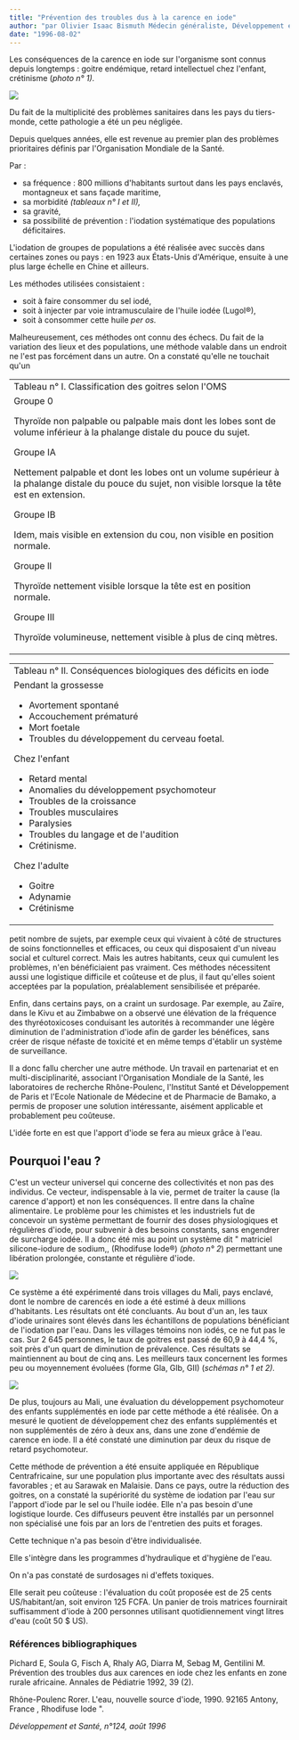 ```yaml
---
title: "Prévention des troubles dus à la carence en iode"
author: "par Olivier Isaac Bismuth Médecin généraliste, Développement et Santé."
date: "1996-08-02"
---
```


Les conséquences de la carence en iode sur l'organisme sont connus depuis longtemps : goitre endémique, retard intellectuel chez l'enfant, crétinisme (_photo n° 1)._

![](i696-1.jpg)


Du fait de la multiplicité des problèmes sanitaires dans les pays du tiers-monde, cette pathologie a été un peu négligée.

Depuis quelques années, elle est revenue au premier plan des problèmes prioritaires définis par l'Organisation Mondiale de la Santé.

Par :

*   sa fréquence : 800 millions d'habitants surtout dans les pays enclavés, montagneux et sans façade maritime,
*   sa morbidité _(tableaux n° I et II),_
*   sa gravité,
*   sa possibilité de prévention : l'iodation systématique des populations déficitaires.

L'iodation de groupes de populations a été réalisée avec succès dans certaines zones ou pays : en 1923 aux États-Unis d'Amérique, ensuite à une plus large échelle en Chine et ailleurs.

Les méthodes utilisées consistaient :

*   soit à faire consommer du sel iodé,
*   soit à injecter par voie intramusculaire de l'huile iodée (Lugol®),
*   soit à consommer cette huile _per os._

Malheureusement, ces méthodes ont connu des échecs. Du fait de la variation des lieux et des populations, une méthode valable dans un endroit ne l'est pas forcément dans un autre. On a constaté qu'elle ne touchait qu'un

<table>

<tbody>

<tr>

<td valign="top">Tableau n° I. Classification des goitres selon l'OMS</td>

</tr>

<tr>

<td valign="top">Groupe 0

Thyroïde non palpable ou palpable mais dont les lobes sont de volume inférieur à la phalange distale du pouce du sujet.

Groupe IA

Nettement palpable et dont les lobes ont un volume supérieur à la phalange distale du pouce du sujet, non visible lorsque la tête est en extension.

Groupe IB

Idem, mais visible en extension du cou, non visible en position normale.

Groupe ll

Thyroïde nettement visible lorsque la tête est en position normale.

Groupe III

Thyroïde volumineuse, nettement visible à plus de cinq mètres.

</td>

</tr>

</tbody>

</table>
<table>

<tbody>

<tr>

<td valign="top">Tableau n° Il. Conséquences biologiques des déficits en iode</td>

</tr>

<tr>

<td valign="top">Pendant la grossesse<ul><li>Avortement spontané</li><li>Accouchement prématuré</li><li>Mort foetale</li><li>Troubles du développement du cerveau foetal.</li></ul>Chez l'enfant<ul><li>Retard mental</li><li>Anomalies du développement psychomoteur</li><li>Troubles de la croissance</li><li>Troubles musculaires</li><li>Paralysies</li><li>Troubles du langage et de l'audition</li><li>Crétinisme.</li></ul>Chez l'adulte<ul><li>Goitre</li><li>Adynamie</li><li>Crétinisme</li></ul></td>

</tr>

</tbody>

</table>

petit nombre de sujets, par exemple ceux qui vivaient à côté de structures de soins fonctionnelles et efficaces, ou ceux qui disposaient d'un niveau social et culturel correct. Mais les autres habitants, ceux qui cumulent les problèmes, n'en bénéficiaient pas vraiment. Ces méthodes nécessitent aussi une logistique difficile et coûteuse et de plus, il faut qu'elles soient acceptées par la population, préalablement sensibilisée et préparée.

Enfin, dans certains pays, on a craint un surdosage. Par exemple, au Zaïre, dans le Kivu et au Zimbabwe on a observé une élévation de la fréquence des thyréotoxicoses conduisant les autorités à recommander une légère diminution de l'administration d'iode afin de garder les bénéfices, sans créer de risque néfaste de toxicité et en même temps d'établir un système de surveillance.

Il a donc fallu chercher une autre méthode. Un travail en partenariat et en multi-disciplinarité, associant l'Organisation Mondiale de la Santé, les laboratoires de recherche Rhône-Poulenc, l'Institut Santé et Développement de Paris et l'Ecole Nationale de Médecine et de Pharmacie de Bamako, a permis de proposer une solution intéressante, aisément applicable et probablement peu coûteuse.

L'idée forte en est que l'apport d'iode se fera au mieux grâce à l'eau.

## **Pourquoi l'eau ?**

C'est un vecteur universel qui concerne des collectivités et non pas des individus. Ce vecteur, indispensable à la vie, permet de traiter la cause (la carence d'apport) et non les conséquences. Il entre dans la chaîne alimentaire. Le problème pour les chimistes et les industriels fut de concevoir un système permettant de fournir des doses physiologiques et régulières d'iode, pour subvenir à des besoins constants, sans engendrer de surcharge iodée. Il a donc été mis au point un système dit " matriciel silicone-iodure de sodium,, (Rhodifuse Iode®) _(photo n° 2_) permettant une libération prolongée, constante et régulière d'iode.

![](i696-2.jpg)


Ce système a été expérimenté dans trois villages du Mali, pays enclavé, dont le nombre de carencés en iode a été estimé à deux millions d'habitants. Les résultats ont été concluants. Au bout d'un an, les taux d'iode urinaires sont élevés dans les échantillons de populations bénéficiant de l'iodation par l'eau. Dans les villages témoins non iodés, ce ne fut pas le cas. Sur 2 645 personnes, le taux de goitres est passé de 60,9 à 44,4 %, soit près d'un quart de diminution de prévalence. Ces résultats se maintiennent au bout de cinq ans. Les meilleurs taux concernent les formes peu ou moyennement évoluées (forme Gla, Glb, GII) (_schémas n° 1 et 2)._

![](i696-3.jpg)


De plus, toujours au Mali, une évaluation du développement psychomoteur des enfants supplémentés en iode par cette méthode a été réalisée. On a mesuré le quotient de développement chez des enfants supplémentés et non supplémentés de zéro à deux ans, dans une zone d'endémie de carence en iode. Il a été constaté une diminution par deux du risque de retard psychomoteur.

Cette méthode de prévention a été ensuite appliquée en République Centrafricaine, sur une population plus importante avec des résultats aussi favorables ; et au Sarawak en Malaisie. Dans ce pays, outre la réduction des goitres, on a constaté la supériorité du système de iodation par l'eau sur l'apport d'iode par le sel ou l'huile iodée. Elle n'a pas besoin d'une logistique lourde. Ces diffuseurs peuvent être installés par un personnel non spécialisé une fois par an lors de l'entretien des puits et forages.

Cette technique n'a pas besoin d'être individualisée.

Elle s'intègre dans les programmes d'hydraulique et d'hygiène de l'eau.

On n'a pas constaté de surdosages ni d'effets toxiques.

Elle serait peu coûteuse : l'évaluation du coût proposée est de 25 cents US/habitant/an, soit environ 125 FCFA. Un panier de trois matrices fournirait suffisamment d'iode à 200 personnes utilisant quotidiennement vingt litres d'eau (coût 50 $ US).

### **Références bibliographiques**

Pichard E, Soula G, Fisch A, Rhaly AG, Diarra M, Sebag M, Gentilini M. Prévention des troubles dus aux carences en iode chez les enfants en zone rurale africaine. Annales de Pédiatrie 1992, 39 (2).

Rhône-Poulenc Rorer. L'eau, nouvelle source d'iode, 1990. 92165 Antony, France , Rhodifuse Iode ".

_Développement et Santé, n°124, août 1996_